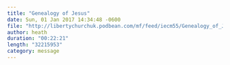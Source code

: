 ```yaml
---
title: "Genealogy of Jesus"
date: Sun, 01 Jan 2017 14:34:48 -0600
file: "http://libertychurchuk.podbean.com/mf/feed/iecm55/Genealogy_of_Jesus.mp3"
author: heath
duration: "00:22:21"
length: "32215953"
category: message
---
```

